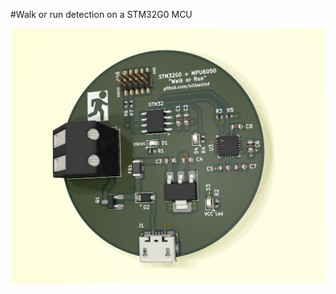 #Walk or run detection on a STM32G0 MCU

![3D View](https://github.com/ollieelliot/STM32G0-WalkRunNN/blob/main/Documentation%2C%20Photos%2C%20etc./STM32G0_MPU6050_Rounded_3D.png)
